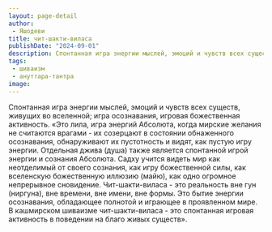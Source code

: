 ```yaml
---
layout: page-detail
author:
 - Яшодеви
title: чит-шакти-виласа
publishDate: "2024-09-01"
description: Спонтанная игра энергии мыслей, эмоций и чувств всех существ, живущих во вселенной; игра осознавания, игровая божественная активность.
tags:
 - шиваизм
 - ануттара-тантра
image: 
---
```


Спонтанная игра энергии мыслей, эмоций и чувств всех существ, живущих во вселенной; игра осознавания, игровая божественная активность.
 «Это лила, игра энергий Абсолюта, когда мирские желания не считаются врагами - их созерцают в состоянии обнаженного осознавания, обнаруживают их пустотность и видят, как пустую игру энергии. Отдельная джива (душа) также является спонтанной игрой энергии и сознания Абсолюта. Садху учится видеть мир как неотделимый от своего сознания, как игру божественной силы, как вселенскую божественную иллюзию (майю), как одно огромное непрерывное сновидение. Чит-шакти-виласа - это реальность вне гун (ниргуна), вне времени, вне имени, вне формы. Это бытие энергии осознавания, обладающее полнотой и играющее в проявленном мире. В кашмирском шиваизме чит-шакти-виласа - это спонтанная игровая активность в поведении на благо живых существ».

